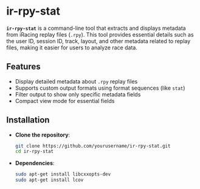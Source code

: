 # ir-rpy-stat

**`ir-rpy-stat`** is a command-line tool that extracts and displays metadata from iRacing replay files (`.rpy`). This tool provides essential details such as the user ID, session ID, track, layout, and other metadata related to replay files, making it easier for users to analyze race data.

## Features

- Display detailed metadata about `.rpy` replay files
- Supports custom output formats using format sequences (like `stat`)
- Filter output to show only specific metadata fields
- Compact view mode for essential fields

## Installation

 - **Clone the repository**:

   ```bash
   git clone https://github.com/yourusername/ir-rpy-stat.git
   cd ir-rpy-stat
   ```
 - **Dependencies**:
    ```bash
    sudo apt-get install libcxxopts-dev
    sudo apt-get install lcov
    ```
